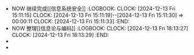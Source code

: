 - NOW 继续完成[[信息系统安全]]
  :LOGBOOK:
  CLOCK: [2024-12-13 Fri 15:11:15]
  CLOCK: [2024-12-13 Fri 15:11:19]--[2024-12-13 Fri 15:11:30] =>  00:00:11
  CLOCK: [2024-12-13 Fri 15:11:33]
  :END:
- NOW 整理[[信息论与编码]]
  :LOGBOOK:
  CLOCK: [2024-12-13 Fri 18:13:27]
  CLOCK: [2024-12-13 Fri 18:13:29]
  :END:
-
-